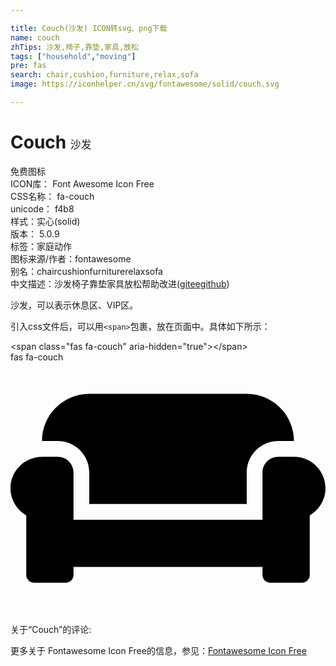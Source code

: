 ```yaml
---

title: Couch(沙发) ICON转svg、png下载
name: couch
zhTips: 沙发,椅子,靠垫,家具,放松
tags: ["household","moving"]
pre: fas
search: chair,cushion,furniture,relax,sofa
image: https://iconhelper.cn/svg/fontawesome/solid/couch.svg

---
```


# Couch  <small style="font-size: 60%;font-weight: 100">沙发</small>


<div class="detail-page">
<p>
<span><span class="badge-success badge">免费图标</span> </span>
<br/>
<span>
ICON库：
<span class="badge-secondary badge">Font Awesome Icon Free</span> 
</span>
<br/>
<span>
CSS名称：
<span class="badge-secondary badge">fa-couch</span> 
</span>
<br/>
<span>
unicode：
<span class="badge-secondary badge">f4b8</span> 
<copy-btn content='f4b8' btn-title=""></copy-btn>
<copy-btn :content='String.fromCodePoint(parseInt("f4b8", 16))' btn-title="复制U"></copy-btn>
</span><br/><span>样式：<span class="badge-light badge">实心(solid)</span></span>
<br/>
<span>
版本：
<span class="badge-secondary badge">5.0.9</span> 
</span><br/><span>标签：<span class="badge-light badge"><router-link to="/tags/household.html">家庭</router-link></span><span class="badge-light badge"><router-link to="/tags/moving.html">动作</router-link></span></span>
<br/>
<span>图标来源/作者：<span class="badge-light badge">fontawesome</span></span> 
<br/>
<span>别名：<span class="badge-light badge">chair</span><span class="badge-light badge">cushion</span><span class="badge-light badge">furniture</span><span class="badge-light badge">relax</span><span class="badge-light badge">sofa</span></span><br/><span class="zh-detail">中文描述：<span class="badge-primary badge">沙发</span><span class="badge-primary badge">椅子</span><span class="badge-primary badge">靠垫</span><span class="badge-primary badge">家具</span><span class="badge-primary badge">放松</span><span class="help-link"><span>帮助改进</span>(<a href="https://gitee.com/liuwave/icon-helper/edit/master/json/fontawesome/solid/couch.json" target="_blank" rel="noopener noreferrer">gitee</a><a href="https://github.com/liuwave/icon-helper/edit/master/json/fontawesome/solid/couch.json" target="_blank" rel="noopener noreferrer">github</a></span>)</span><br/>
</p>
</div><div class="description description alert alert-light">沙发，可以表示休息区、VIP区。</div>
<div class="alert alert-dark">
  <i class="fas fa-couch fa-xs"></i>
  <i class="fas fa-couch fa-sm"></i>
  <i class="fas fa-couch fa-lg"></i>
  <i class="fas fa-couch fa-2x"></i>
  <i class="fas fa-couch fa-3x"></i>
  <i class="fas fa-couch fa-5x"></i>
  <i class="fas fa-couch fa-7x"></i>
</div>
<div>
  <p>引入css文件后，可以用<code>&lt;span&gt;</code>包裹，放在页面中。具体如下所示：    
  </p>
  <div class="alert alert-primary" style="font-size: 14px">
    &lt;span class="fas fa-couch" aria-hidden="true"&gt;&lt;/span&gt;
    <copy-btn content='<span class="fas fa-couch" aria-hidden="true"></span>'></copy-btn>
  </div>
  <div class="alert alert-secondary">
    <i class="fas fa-couch"
    style="font-size: 24px"
    aria-hidden="true"></i> fas fa-couch
    <copy-btn content="fas fa-couch" btn-title="复制图标名称"></copy-btn>
  </div>
</div>
<div id="svg" class="svg-wrap">
<svg xmlns="http://www.w3.org/2000/svg" viewBox="0 0 640 512"><path d="M160 224v64h320v-64c0-35.3 28.7-64 64-64h32c0-53-43-96-96-96H160c-53 0-96 43-96 96h32c35.3 0 64 28.7 64 64zm416-32h-32c-17.7 0-32 14.3-32 32v96H128v-96c0-17.7-14.3-32-32-32H64c-35.3 0-64 28.7-64 64 0 23.6 13 44 32 55.1V432c0 8.8 7.2 16 16 16h64c8.8 0 16-7.2 16-16v-16h384v16c0 8.8 7.2 16 16 16h64c8.8 0 16-7.2 16-16V311.1c19-11.1 32-31.5 32-55.1 0-35.3-28.7-64-64-64z"/></svg>
</div>
<detail full-name='fa-couch'></detail>
<div>
<p>关于“Couch”的评论:</p>
</div>
<Vssue title="关于“Couch”的评论" ></Vssue>    
<div><p>更多关于  Fontawesome Icon Free的信息，参见：<a target="_blank" href="https://iconhelper.cn/fontawesome.html">Fontawesome Icon Free</a>
</p></div>

